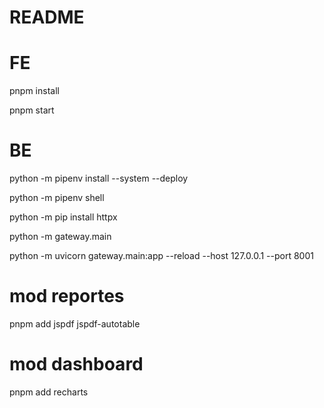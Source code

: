 # README

# FE

pnpm install

pnpm start

# BE

python -m pipenv install --system --deploy

python -m pipenv shell

python -m pip install httpx

python -m gateway.main

python -m uvicorn gateway.main:app --reload --host 127.0.0.1 --port 8001

# mod reportes

pnpm add jspdf jspdf-autotable

# mod dashboard

pnpm add recharts
